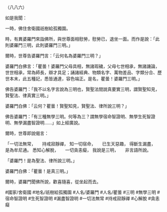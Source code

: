 （八八六）

如是我聞：

一時，佛住舍衛國祇樹給孤獨園。

時，有異婆羅門來詣佛所，與世尊面相慰勞，慰勞已，退坐一面。而作是說：「此則婆羅門三明，此則婆羅門三明。」

爾時，世尊告婆羅門言：「云何名為婆羅門三明？」

婆羅門白佛言：「瞿曇！婆羅門父母具相，無諸瑕穢，父母七世相承，無諸譏論，世世相承，常為師長，辯才具足；誦諸經典、物類名字、萬物差品、字類分合、歷世本末，此五種記，悉皆通達，容色端正。是名，瞿曇！婆羅門三明。」

佛告婆羅門：「我不以名字言說為三明也，賢聖法間說真要實三明，謂賢聖知見，賢聖法、律真實三明。」

婆羅門白佛：「云何？瞿曇！賢聖知見，賢聖法、律所說三明？」

佛告婆羅門：「有三種無學三明。何等為三？謂無學宿命智證明、無學生死智證明、無學漏盡智證明……」如上經廣說。

爾時，世尊即說偈言：

「一切法無常，　　持戒寂靜禪，
知一切宿命，　　已生天惡趣，
得斷生漏盡，　　是為牟尼通。
悉知心解脫，　　一切貪恚癡，
我說是三明，　　非言語所說。

「婆羅門！是為聖法、律所說三明。」

婆羅門白佛：「瞿曇！是真三明。」

爾時，婆羅門聞佛所說，歡喜隨喜，從坐起而去。

#國家/舍衛國
#地名/祇樹給孤獨園
#人名/婆羅門
#人名/瞿曇
#三明
#無學三明
#宿命智證明
#生死智證明
#漏盡智證明
#一切法無常
#持戒寂靜禪
#心解脫
#貪恚癡
